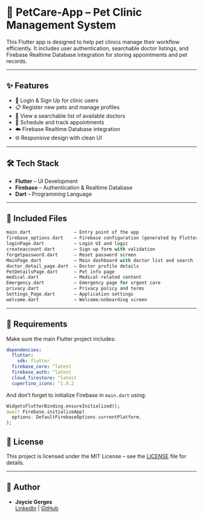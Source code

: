 # 🐾 PetCare-App – Pet Clinic Management System

This Flutter app is designed to help pet clinics manage their workflow efficiently. It includes user authentication, searchable doctor listings, and Firebase Realtime Database integration for storing appointments and pet records.

---

## ✨ Features

- 🔐 Login & Sign Up for clinic users
- 📋 Register new pets and manage profiles
- 🏥 View a searchable list of available doctors
- 📅 Schedule and track appointments
- ☁️ Firebase Realtime Database integration
- 🌐 Responsive design with clean UI

---

## 🛠️ Tech Stack

- **Flutter** – UI Development
- **Firebase** – Authentication & Realtime Database
- **Dart** – Programming Language

---


## 📁 Included Files

```dart
main.dart                – Entry point of the app
firebase_options.dart    – Firebase configuration (generated by FlutterFire CLI)
loginPage.dart           – Login UI and logic
createaccount.dart       – Sign-up form with validation
forgetpassword.dart      – Reset password screen
MainPage.dart            – Main dashboard with doctor list and search
doctor_detail_page.dart  – Doctor profile details
PetDetailsPage.dart      – Pet info page
medical.dart             – Medical-related content
Emergency.dart           – Emergency page for urgent care
privacy.dart             – Privacy policy and terms
Settings_Page.dart       – Application settings
welcome.dart             – Welcome/onboarding screen
```

---

## 🧩 Requirements

Make sure the main Flutter project includes:

```yaml
dependencies:
  flutter:
    sdk: flutter
  firebase_core: ^latest
  firebase_auth: ^latest
  cloud_firestore: ^latest
  cupertino_icons: ^1.0.2
```

And don’t forget to initialize Firebase in `main.dart` using:

```dart
WidgetsFlutterBinding.ensureInitialized();
await Firebase.initializeApp(
  options: DefaultFirebaseOptions.currentPlatform,
);
```


## 📄 License

This project is licensed under the MIT License – see the [LICENSE](LICENSE) file for details.

---

## 👤 Author

- **Joycie Gerges**  
  [LinkedIn](https://www.linkedin.com/in/joycie-gerges-b45514248/) | [GitHub](https://github.com/JoycieGerges)
